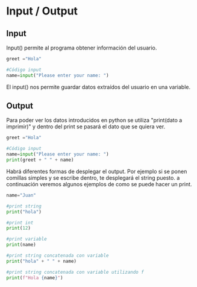 # Input / Output



## Input

Input() permite al programa obtener información del usuario.

```python
greet ="Hola"

#Código input
name=input("Please enter your name: ")


```

El input() nos permite guardar datos extraídos del usuario en una variable.



## Output

Para poder ver los datos introducidos en python se utiliza "print(dato a imprimir)" y dentro del print se pasará el dato que se quiera ver.

```python
greet ="Hola"

#Código input
name=input("Please enter your name: ")
print(greet + " " + name)     

```



Habrá diferentes formas de desplegar el output. Por ejemplo si se ponen comillas simples y se escribe dentro, te desplegará el string puesto. a continuación veremos algunos ejemplos de como se puede hacer un print.

```python
name="Juan"

#print string
print("hola")

#print int
print(12)

#print variable
print(name)

#print string concatenada con variable
print("hola" + " " + name)

#print string concatenada con variable utilizando f
print(f"Hola {name}")
```

